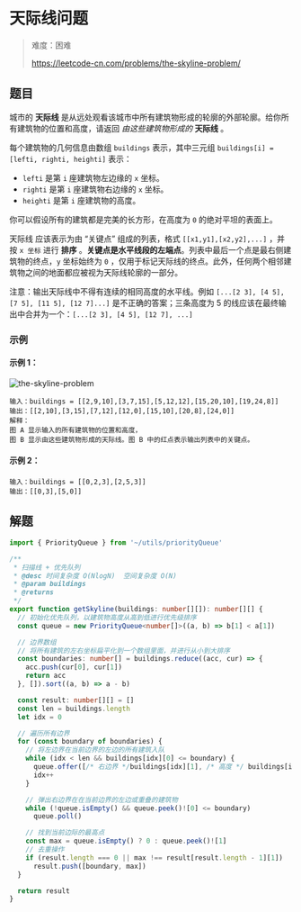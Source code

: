 # 天际线问题

> 难度：困难
>
> https://leetcode-cn.com/problems/the-skyline-problem/

## 题目

城市的 **天际线** 是从远处观看该城市中所有建筑物形成的轮廓的外部轮廓。给你所有建筑物的位置和高度，请返回 *由这些建筑物形成的* **天际线** 。

每个建筑物的几何信息由数组 `buildings` 表示，其中三元组 `buildings[i] = [lefti, righti, heighti]` 表示：

- `lefti` 是第 `i` 座建筑物左边缘的 `x` 坐标。
- `righti` 是第 `i` 座建筑物右边缘的 `x` 坐标。
- `heighti` 是第 `i` 座建筑物的高度。

你可以假设所有的建筑都是完美的长方形，在高度为 `0` 的绝对平坦的表面上。

天际线 应该表示为由 “关键点” 组成的列表，格式 `[[x1,y1],[x2,y2],...]` ，并按 `x 坐标` 进行 **排序** 。**关键点是水平线段的左端点**。列表中最后一个点是最右侧建筑物的终点，`y` 坐标始终为 `0` ，仅用于标记天际线的终点。此外，任何两个相邻建筑物之间的地面都应被视为天际线轮廓的一部分。

注意：输出天际线中不得有连续的相同高度的水平线。例如 `[...[2 3], [4 5], [7 5], [11 5], [12 7]...]` 是不正确的答案；三条高度为 5 的线应该在最终输出中合并为一个：`[...[2 3], [4 5], [12 7], ...]`


### 示例

#### 示例 1：

![the-skyline-problem](https://user-images.githubusercontent.com/54696834/161179919-0e2bcac2-f90d-430b-9906-e2a175ceabe6.jpg)

```
输入：buildings = [[2,9,10],[3,7,15],[5,12,12],[15,20,10],[19,24,8]]
输出：[[2,10],[3,15],[7,12],[12,0],[15,10],[20,8],[24,0]]
解释：
图 A 显示输入的所有建筑物的位置和高度，
图 B 显示由这些建筑物形成的天际线。图 B 中的红点表示输出列表中的关键点。
```

#### 示例 2：

```
输入：buildings = [[0,2,3],[2,5,3]]
输出：[[0,3],[5,0]]
```

## 解题

```ts
import { PriorityQueue } from '~/utils/priorityQueue'

/**
 * 扫描线 + 优先队列
 * @desc 时间复杂度 O(NlogN)  空间复杂度 O(N)
 * @param buildings
 * @returns
 */
export function getSkyline(buildings: number[][]): number[][] {
  // 初始化优先队列，以建筑物高度从高到低进行优先级排序
  const queue = new PriorityQueue<number[]>((a, b) => b[1] < a[1])

  // 边界数组
  // 将所有建筑的左右坐标扁平化到一个数组里面，并进行从小到大排序
  const boundaries: number[] = buildings.reduce((acc, cur) => {
    acc.push(cur[0], cur[1])
    return acc
  }, []).sort((a, b) => a - b)

  const result: number[][] = []
  const len = buildings.length
  let idx = 0

  // 遍历所有边界
  for (const boundary of boundaries) {
    // 将左边界在当前边界的左边的所有建筑入队
    while (idx < len && buildings[idx][0] <= boundary) {
      queue.offer([/* 右边界 */buildings[idx][1], /* 高度 */ buildings[idx][2]])
      idx++
    }

    // 弹出右边界在在当前边界的左边或重叠的建筑物
    while (!queue.isEmpty() && queue.peek()![0] <= boundary)
      queue.poll()

    // 找到当前边际的最高点
    const max = queue.isEmpty() ? 0 : queue.peek()![1]
    // 去重操作
    if (result.length === 0 || max !== result[result.length - 1][1])
      result.push([boundary, max])
  }

  return result
}
```